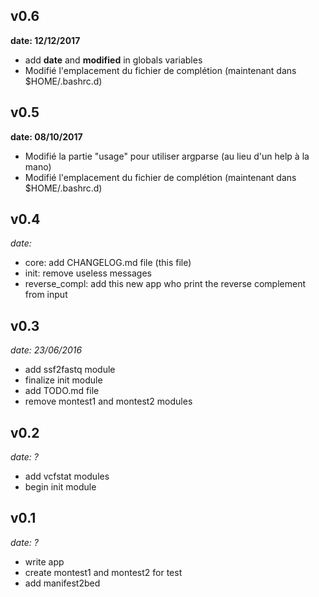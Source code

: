 ## v0.6
__date: 12/12/2017__

- add __date__ and __modified__ in globals variables
- Modifié l'emplacement du fichier de complétion (maintenant dans $HOME/.bashrc.d)

## v0.5
__date: 08/10/2017__

- Modifié la partie "usage" pour utiliser argparse (au lieu d'un help à la mano)
- Modifié l'emplacement du fichier de complétion (maintenant dans $HOME/.bashrc.d)

## v0.4
_date:_

- core: add CHANGELOG.md file (this file)
- init: remove useless messages
- reverse_compl: add this new app who print the reverse complement from input

## v0.3
_date: 23/06/2016_

- add ssf2fastq module
- finalize init module
- add TODO.md file
- remove montest1 and montest2 modules

## v0.2
_date: ?_

- add vcfstat modules
- begin init module

## v0.1
_date: ?_

- write app
- create montest1 and montest2 for test
- add manifest2bed
